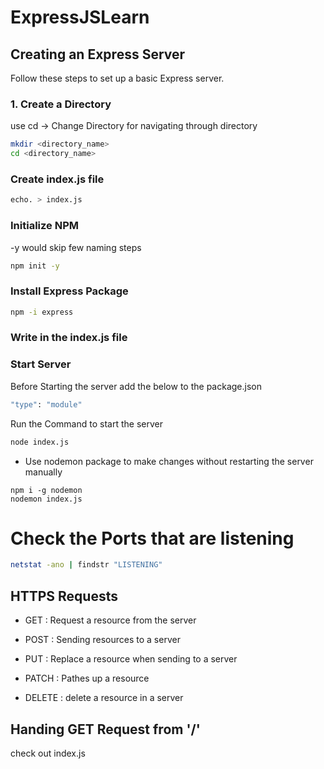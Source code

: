 # ExpressJSLearn

## Creating an Express Server

Follow these steps to set up a basic Express server.

### 1. Create a Directory


use cd -> Change Directory
for navigating through directory

```bash
mkdir <directory_name>
cd <directory_name>
```

### Create index.js file
```bash
echo. > index.js
```

### Initialize NPM

-y would skip few naming steps
```bash
npm init -y 
```

### Install Express Package
```bash
npm -i express
```

### Write in the index.js file
### Start Server
Before Starting the server add the below to the package.json
```bash
"type": "module"
```

Run the Command to start the server
```bash
node index.js
```
- Use nodemon package to make changes without restarting the server manually
```
npm i -g nodemon
nodemon index.js
```


# Check the Ports that are listening

```bash
netstat -ano | findstr "LISTENING"
```

## HTTPS Requests

- GET : Request a resource from the server

- POST :  Sending resources to a server
- PUT : Replace a resource when sending to a server
- PATCH : Pathes up a resource
- DELETE : delete a resource in a server


## Handing GET Request from '/'

check out index.js





